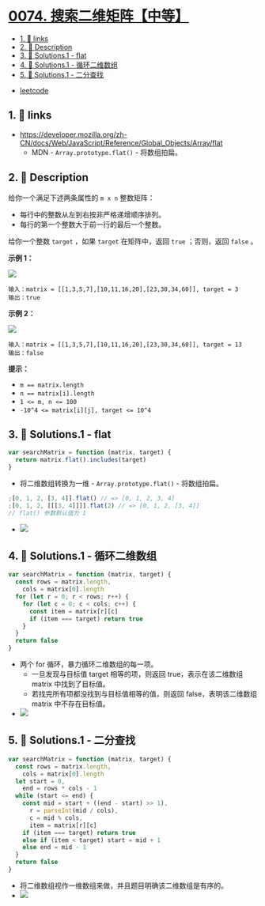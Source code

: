 # [0074. 搜索二维矩阵【中等】](https://github.com/Tdahuyou/TNotes.leetcode/tree/main/notes/0074.%20%E6%90%9C%E7%B4%A2%E4%BA%8C%E7%BB%B4%E7%9F%A9%E9%98%B5%E3%80%90%E4%B8%AD%E7%AD%89%E3%80%91)

<!-- region:toc -->

- [1. 🔗 links](#1--links)
- [2. 📝 Description](#2--description)
- [3. 🎯 Solutions.1 - flat](#3--solutions1---flat)
- [4. 🎯 Solutions.1 - 循环二维数组](#4--solutions1---循环二维数组)
- [5. 🎯 Solutions.1 - 二分查找](#5--solutions1---二分查找)

<!-- endregion:toc -->

- [leetcode](https://leetcode.cn/problems/search-a-2d-matrix/)

## 1. 🔗 links

- https://developer.mozilla.org/zh-CN/docs/Web/JavaScript/Reference/Global_Objects/Array/flat
  - MDN - `Array.prototype.flat()` - 将数组拍扁。

## 2. 📝 Description

给你一个满足下述两条属性的 `m x n` 整数矩阵：

- 每行中的整数从左到右按非严格递增顺序排列。
- 每行的第一个整数大于前一行的最后一个整数。

给你一个整数 `target` ，如果 `target` 在矩阵中，返回 `true` ；否则，返回 `false` 。

**示例 1：**

![](https://cdn.jsdelivr.net/gh/tnotesjs/imgs@main/2024-11-02-21-32-16.png)

```
输入：matrix = [[1,3,5,7],[10,11,16,20],[23,30,34,60]], target = 3
输出：true
```

**示例 2：**

![](https://cdn.jsdelivr.net/gh/tnotesjs/imgs@main/2024-11-02-21-32-35.png)

```
输入：matrix = [[1,3,5,7],[10,11,16,20],[23,30,34,60]], target = 13
输出：false
```

**提示：**

- `m == matrix.length`
- `n == matrix[i].length`
- `1 <= m, n <= 100`
- `-10^4 <= matrix[i][j], target <= 10^4`

## 3. 🎯 Solutions.1 - flat

```javascript
var searchMatrix = function (matrix, target) {
  return matrix.flat().includes(target)
}
```

- 将二维数组转换为一维 - `Array.prototype.flat()` - 将数组拍扁。

```js
;[0, 1, 2, [3, 4]].flat() // => [0, 1, 2, 3, 4]
;[0, 1, 2, [[[3, 4]]]].flat(2) // => [0, 1, 2, [3, 4]]
// flat() 参数默认值为 1
```

- ![](https://cdn.jsdelivr.net/gh/tnotesjs/imgs@main/2024-11-03-21-45-21.png)

## 4. 🎯 Solutions.1 - 循环二维数组

```javascript
var searchMatrix = function (matrix, target) {
  const rows = matrix.length,
    cols = matrix[0].length
  for (let r = 0; r < rows; r++) {
    for (let c = 0; c < cols; c++) {
      const item = matrix[r][c]
      if (item === target) return true
    }
  }
  return false
}
```

- 两个 for 循环，暴力循环二维数组的每一项。
  - 一旦发现与目标值 target 相等的项，则返回 true，表示在该二维数组 matrix 中找到了目标值。
  - 若找完所有项都没找到与目标值相等的值，则返回 false，表明该二维数组 matrix 中不存在目标值。
- ![](https://cdn.jsdelivr.net/gh/tnotesjs/imgs@main/2024-11-03-21-47-00.png)

## 5. 🎯 Solutions.1 - 二分查找

```javascript
var searchMatrix = function (matrix, target) {
  const rows = matrix.length,
    cols = matrix[0].length
  let start = 0,
    end = rows * cols - 1
  while (start <= end) {
    const mid = start + ((end - start) >> 1),
      r = parseInt(mid / cols),
      c = mid % cols,
      item = matrix[r][c]
    if (item === target) return true
    else if (item < target) start = mid + 1
    else end = mid - 1
  }
  return false
}
```

- 将二维数组视作一维数组来做，并且题目明确该二维数组是有序的。
- ![](https://cdn.jsdelivr.net/gh/tnotesjs/imgs@main/2024-11-03-21-47-44.png)
